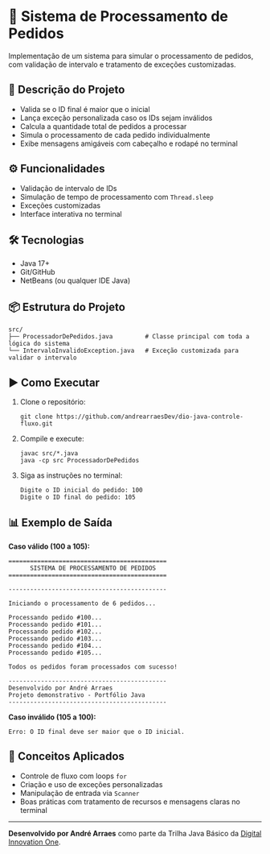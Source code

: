 🚀 Sistema de Processamento de Pedidos
===============================================================

Implementação de um sistema para simular o processamento de pedidos, com validação de intervalo e tratamento de exceções customizadas.

📝 Descrição do Projeto
-----------------------

*   Valida se o ID final é maior que o inicial
*   Lança exceção personalizada caso os IDs sejam inválidos
*   Calcula a quantidade total de pedidos a processar
*   Simula o processamento de cada pedido individualmente
*   Exibe mensagens amigáveis com cabeçalho e rodapé no terminal

⚙️ Funcionalidades
------------------

*   Validação de intervalo de IDs
*   Simulação de tempo de processamento com `Thread.sleep`
*   Exceções customizadas
*   Interface interativa no terminal

🛠️ Tecnologias
---------------

*   Java 17+
*   Git/GitHub
*   NetBeans (ou qualquer IDE Java)

📦 Estrutura do Projeto
-----------------------

    
    src/
    ├── ProcessadorDePedidos.java         # Classe principal com toda a lógica do sistema
    └── IntervaloInvalidoException.java   # Exceção customizada para validar o intervalo
      

▶️ Como Executar
----------------

1.  Clone o repositório:
    
        git clone https://github.com/andrearraesDev/dio-java-controle-fluxo.git
    
2.  Compile e execute:
    
        javac src/*.java
        java -cp src ProcessadorDePedidos
    
3.  Siga as instruções no terminal:
    
        Digite o ID inicial do pedido: 100
        Digite o ID final do pedido: 105
    

📊 Exemplo de Saída
-------------------

**Caso válido (100 a 105):**

    
    ============================================
          SISTEMA DE PROCESSAMENTO DE PEDIDOS
    ============================================
    
    --------------------------------------------
    
    Iniciando o processamento de 6 pedidos...
    
    Processando pedido #100...
    Processando pedido #101...
    Processando pedido #102...
    Processando pedido #103...
    Processando pedido #104...
    Processando pedido #105...
    
    Todos os pedidos foram processados com sucesso!
    
    --------------------------------------------
    Desenvolvido por André Arraes
    Projeto demonstrativo - Portfólio Java
    --------------------------------------------
      

**Caso inválido (105 a 100):**

    Erro: O ID final deve ser maior que o ID inicial.

🧠 Conceitos Aplicados
----------------------

*   Controle de fluxo com loops `for`
*   Criação e uso de exceções personalizadas
*   Manipulação de entrada via `Scanner`
*   Boas práticas com tratamento de recursos e mensagens claras no terminal

* * *

**Desenvolvido por André Arraes** como parte da Trilha Java Básico da [Digital Innovation One](https://www.dio.me).
